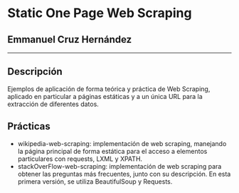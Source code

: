 # Static One Page Web Scraping
## Emmanuel Cruz Hernández

----

## Descripción

Ejemplos de aplicación de forma teórica y práctica de Web Scraping, aplicado en particular a páginas estáticas y a un única URL para la extracción de diferentes datos.

## Prácticas

* wikipedia-web-scraping: implementación de web scraping, manejando la página principal de forma estática para el acceso a elementos particulares con requests, LXML y XPATH.
* stackOverFlow-web-scraping: implementación de web scraping para obtener las preguntas más frecuentes, junto con su descripción. En esta primera versión, se utiliza BeautifulSoup y Requests.
